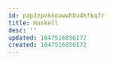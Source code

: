 ```yaml
---
id: pap1zpvkkoawwhbv4kfkq7r
title: Haskell
desc: ''
updated: 1647516856172
created: 1647516856172
---
```


